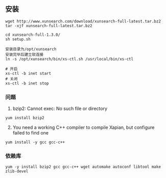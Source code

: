 ## 安装
~~~
wget http://www.xunsearch.com/download/xunsearch-full-latest.tar.bz2
tar -xjf xunsearch-full-latest.tar.bz2

cd xunsearch-full-1.3.0/
sh setup.sh

安装目录为/opt/xunsearch
安装完毕后建立软连接
ln -s /opt/xunsearch/bin/xs-ctl.sh /usr/local/bin/xs-ctl

# 开启
xs-ctl -b inet start
# 关闭
xs-ctl -b inet stop
~~~

### 问题
1. bzip2: Cannot exec: No such file or directory
~~~
yum install bzip2
~~~

2. You need a working C++ compiler to compile Xapian, but configure failed to find one
~~~
yum install -y gcc gcc-c++
~~~

### 依赖库
~~~
yum -y install bzip2 gcc gcc-c++ wget automake autoconf libtool make zlib-devel
~~~
